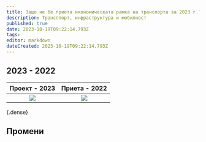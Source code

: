 ```yaml
---
title: Защо не бе приета икономическата рамка на транспорта за 2023 г.?
description: Трансппорт, инфраструктура и мобилност
published: true
date: 2023-10-19T09:22:14.793Z
tags: 
editor: markdown
dateCreated: 2023-10-19T09:22:14.793Z
---
```


## 2023 - 2022

| Проект - 2023 | Приета - 2022   |
|:------:|:----------:|
|<img src="https://drive.google.com/uc?id=1ol7wm0ZENOTH26eTg-ItjRNXQisxWKnz">|<img src="https://drive.google.com/uc?id=1ZryNYq81aY8YedhrEdIadfI4lOcqW7Ml">|
{.dense}


## Промени

